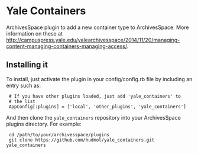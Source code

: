 Yale Containers
===============

ArchivesSpace plugin to add a new container type to ArchivesSpace.
More information on these at
http://campuspress.yale.edu/yalearchivesspace/2014/11/20/managing-content-managing-containers-managing-access/.

## Installing it

To install, just activate the plugin in your config/config.rb file by
including an entry such as:

     # If you have other plugins loaded, just add 'yale_containers' to
     # the list
     AppConfig[:plugins] = ['local', 'other_plugins', 'yale_containers']
     
And then clone the `yale_containers` repository into your
ArchivesSpace plugins directory.  For example:

     cd /path/to/your/archivesspace/plugins
     git clone https://github.com/hudmol/yale_containers.git yale_containers





